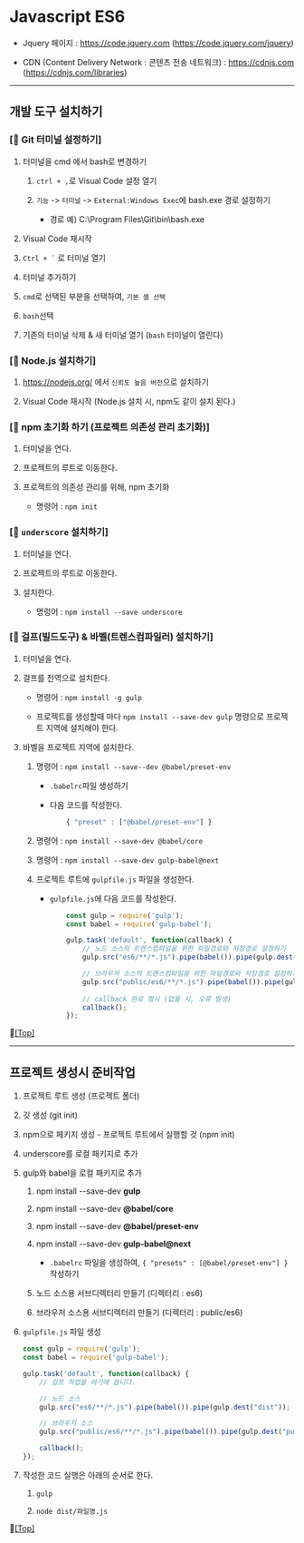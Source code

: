# Javascript ES6
 
* Jquery 페이지 : https://code.jquery.com (https://code.jquery.com/jquery)

* CDN (Content Delivery Network : 콘텐츠 전송 네트워크) : https://cdnjs.com (https://cdnjs.com/libraries)

---

## 개발 도구 설치하기

### [:camel: Git 터미널 설정하기]

1. 터미널을 cmd 에서 bash로 변경하기

    1. ``ctrl + ,``로 Visual Code 설정 열기

    1. ``기능`` -> ``터미널`` -> ``External:Windows Exec``에 bash.exe 경로 설정하기

        * 경로 예) C:\Program Files\Git\bin\bash.exe

1. Visual Code 재시작

1. `` Ctrl + ` `` 로 터미널 열기

1. 터미널 추가하기

1. ``cmd``로 선택된 부분을 선택하여, ``기본 셸 선택``

1. ``bash``선택

1. 기존의 터미널 삭제 & 새 터미널 열기 (``bash`` 터미널이 열린다)


### [:camel: Node.js 설치하기]

1. https://nodejs.org/ 에서 ``신뢰도 높음 버전``으로 설치하기

1. Visual Code 재시작 (Node.js 설치 시, npm도 같이 설치 된다.)


### [:camel: npm 초기화 하기 (프로젝트 의존성 관리 초기화)]

1. 터미널을 연다.

1. 프로젝트의 루트로 이동한다.

1. 프로젝트의 의존성 관리를 위해, npm 초기화

    * 명령어 : ``npm init``


### [:camel: ``underscore`` 설치하기]

1. 터미널을 연다.

1. 프로젝트의 루트로 이동한다.

1. 설치한다.

    * 명렁어 : ``npm install --save underscore``


### [:camel: 걸프(빌드도구) & 바벨(트렌스컴파일러) 설치하기]

1. 터미널을 연다.

1. 걸프를 전역으로 설치한다.

    * 명령어 : ``npm install -g gulp``

    * 프로젝트를 생성할때 마다 ``npm install --save-dev gulp`` 명령으로 프로젝트 지역에 설치해야 한다.

1. 바벨을 프로젝트 지역에 설치한다.

    1. 명령어 : ``npm install --save--dev @babel/preset-env``

        * ``.babelrc``파일 생성하기

        * 다음 코드를 작성한다.

            ```javascript
                { "preset" : ["@babel/preset-env"] }
            ```
    
    1. 명령어 : ``npm install --save-dev @babel/core``

    1. 명령어 : ``npm install --save-dev gulp-babel@next``

    1. 프로젝트 루트에 ``gulpfile.js`` 파일을 생성한다.

        * ``gulpfile.js``에 다음 코드를 작성한다.

            ```javascript
                const gulp = require('gulp');
                const babel = require('gulp-babel');
            
                gulp.task('default', function(callback) {
                    // 노드 소스의 트렌스컴파일을 위한 파일경로와 저장경로 설정하기
                    gulp.src("es6/**/*.js").pipe(babel()).pipe(gulp.dest("dist"));

                    // 브라우저 소스의 트렌스컴파일을 위한 파일경로와 저장경로 설정하기
                    gulp.src("public/es6/**/*.js").pipe(babel()).pipe(gulp.dest("public/dist"));
                    
                    // callback 완료 명시 (없을 시, 오류 발생)
                    callback();
                });
            ```

:camel:[[Top]](#javascript-es6)

---

## 프로젝트 생성시 준비작업

1. 프로젝트 루트 생성 (프로젝트 폴더)

1. 깃 생성 (git init)

1. npm으로 페키지 생성 - 프로젝트 루트에서 실행할 것 (npm init)

1. underscore를 로컬 패키지로 추가

1. gulp와 babel을 로컬 패키지로 추가

    1. npm install --save-dev **gulp**

    1. npm install --save-dev **@babel/core**

    1. npm install --save-dev **@babel/preset-env**

    1. npm install --save-dev **gulp-babel@next**

        * ``.babelrc`` 파일을 생성하여, ``{ "presets" : [@babel/preset-env"] }`` 작성하기

    1. 노드 소스용 서브디렉터리 만들기 (디렉터리 : es6)

    1. 브라우저 소스용 서브디렉터리 만들기 (디렉터리 : public/es6)

1. ``gulpfile.js`` 파일 생성

    ```javascript
    const gulp = require('gulp');
    const babel = require('gulp-babel');

    gulp.task('default', function(callback) {
        // 걸프 작업을 여기에 씁니다.

        // 노드 소스
        gulp.src("es6/**/*.js").pipe(babel()).pipe(gulp.dest("dist"));

        // 브라우저 소스
        gulp.src("public/es6/**/*.js").pipe(babel()).pipe(gulp.dest("public/dist"));

        callback();
    });
    ```
    
1. 작성한 코드 실행은 아래의 순서로 한다.

    1. ``gulp``

    1. ``node dist/파일명.js``

:camel:[[Top]](#javascript-es6)
